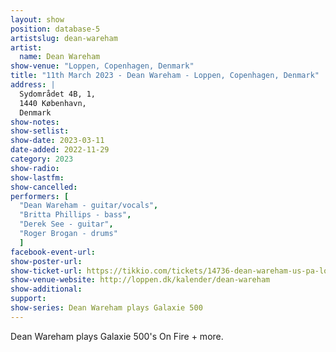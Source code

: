 ```yaml
---
layout: show
position: database-5
artistslug: dean-wareham
artist:
  name: Dean Wareham
show-venue: "Loppen, Copenhagen, Denmark"
title: "11th March 2023 - Dean Wareham - Loppen, Copenhagen, Denmark"
address: |
  Sydområdet 4B, 1, 
  1440 København, 
  Denmark
show-notes: 
show-setlist:
show-date: 2023-03-11
date-added: 2022-11-29
category: 2023
show-radio:
show-lastfm:
show-cancelled:
performers: [
  "Dean Wareham - guitar/vocals",
  "Britta Phillips - bass",
  "Derek See - guitar",
  "Roger Brogan - drums"
  ]
facebook-event-url:
show-poster-url: 
show-ticket-url: https://tikkio.com/tickets/14736-dean-wareham-us-pa-loppen
show-venue-website: http://loppen.dk/kalender/dean-wareham
show-additional:
support:
show-series: Dean Wareham plays Galaxie 500
---
```

Dean Wareham plays Galaxie 500's On Fire + more. 
